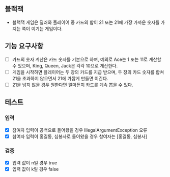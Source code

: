 ## 블랙잭

- 블랙잭 게임은 딜러와 플레이어 중 카드의 합이 21 또는 21에 가장 가까운 숫자를 가지는 쪽이 이기는 게임이다.

## 기능 요구사항

- [ ] 카드의 숫자 계산은 카드 숫자를 기본으로 하며, 예외로 Ace는 1 또는 11로 계산할 수 있으며, King, Queen, Jack은 각각 10으로 계산한다.
- [ ] 게임을 시작하면 플레이어는 두 장의 카드를 지급 받으며, 두 장의 카드 숫자를 합쳐 21을 초과하지 않으면서 21에 가깝게 만들면 이긴다.
- [ ] 21을 넘지 않을 경우 원한다면 얼마든지 카드를 계속 뽑을 수 있다.

## 테스트

### 입력

- [x] 참여자 입력이 공백으로 들어왔을 경우 IllegalArgumentException 오류
- [x] 참여자 입력이 홍길동, 심봉사로 들어왔을 경우 참여자는 [홍길동, 심봉사]

### 검증

- [x] 입력 값이 n일 경우 true
- [x] 입력 값이 k일 경우 false
